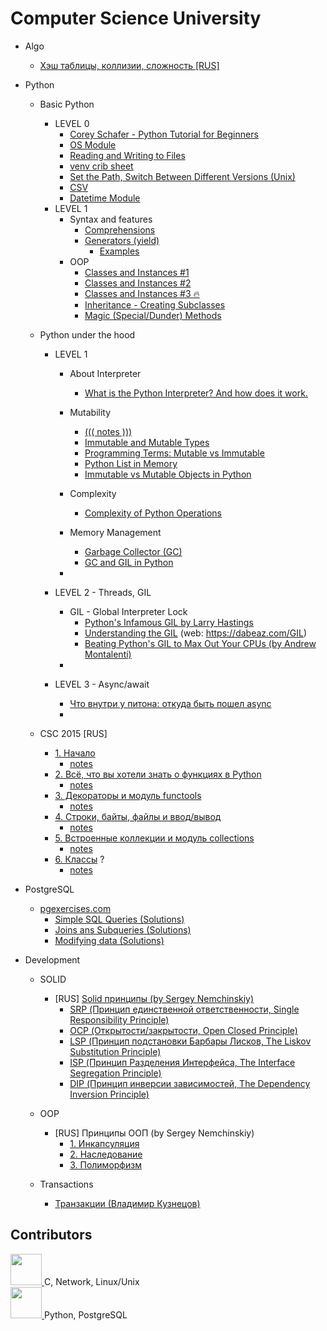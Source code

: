 # Computer Science University

- Algo
    - [Хэш таблицы, коллизии, сложность [RUS]](https://habr.com/ru/post/509220/)

- Python
    - Basic Python
        - LEVEL 0
          - [Corey Schafer - Python Tutorial for Beginners](https://www.youtube.com/watch?v=YYXdXT2l-Gg&list=PL-osiE80TeTskrapNbzXhwoFUiLCjGgY7)
          - [OS Module](https://youtu.be/tJxcKyFMTGo)
          - [Reading and Writing to Files](https://youtu.be/Uh2ebFW8OYM)
          - [venv crib sheet](python/basics/venv.md)
          - [Set the Path, Switch Between Different Versions (Unix)](https://youtu.be/PUIE7CPANfo)
          - [CSV](https://youtu.be/q5uM4VKywbA)
          - [Datetime Module](https://youtu.be/eirjjyP2qcQ)
        - LEVEL 1
            - Syntax and features
                - [Comprehensions](https://www.youtube.com/watch?v=3dt4OGnU5sM)
                - [Generators (yield)](https://www.youtube.com/watch?v=bD05uGo_sVI)
                    - [Examples](python/basics/generators.py)
            - OOP
                - [Classes and Instances #1](https://www.youtube.com/watch?v=ZDa-Z5JzLYM)
                - [Classes and Instances #2](https://www.youtube.com/watch?v=BJ-VvGyQxho)
                - [Classes and Instances #3 🔥](https://www.youtube.com/watch?v=rq8cL2XMM5M)
                - [Inheritance - Creating Subclasses](https://www.youtube.com/watch?v=RSl87lqOXDE)
                - [Magic (Special/Dunder) Methods](https://www.youtube.com/watch?v=3ohzBxoFHAY)
    
    - Python under the hood
        - LEVEL 1
            - About Interpreter 
                - [What is the Python Interpreter? And how does it work.](https://www.youtube.com/watch?v=BkHdmAhapws)
            
            - Mutability
                - [((( notes )))](python/memory/mutable-immutable.md)
                - [Immutable and Mutable Types](https://www.youtube.com/watch?v=Bxr_ZYzC924) 
                - [Programming Terms: Mutable vs Immutable](https://www.youtube.com/watch?v=5qQQ3yzbKp8)
                - [Python List in Memory](https://www.youtube.com/watch?v=fWAf_yFk6A0)
                - [Immutable vs Mutable Objects in Python](https://www.youtube.com/watch?v=p9ppfvHv2Us&t=336s)
            
            - Complexity
               - [Complexity of Python Operations](./python/complexity/complexity.md)
            
            - Memory Management
                - [Garbage Collector (GC)](https://www.youtube.com/watch?v=arxWaw-E8QQ)
                - [GC and GIL in Python](https://www.youtube.com/watch?v=URNdRl97q_0)
            
            -
            
        - LEVEL 2 - Threads, GIL
            - GIL - Global Interpreter Lock
                - [Python's Infamous GIL by Larry Hastings](https://www.youtube.com/watch?v=KVKufdTphKs)
                - [Understanding the GIL](https://www.youtube.com/watch?v=Obt-vMVdM8s) (web: https://dabeaz.com/GIL)
                - [Beating Python's GIL to Max Out Your CPUs (by Andrew Montalenti)](https://www.youtube.com/watch?v=gVBLF0ohcrE)
            -
        - LEVEL 3 - Async/await
            - [Что внутри у питона: откуда быть пошел async](https://www.youtube.com/watch?v=GX7AUAwpQ4I)
            -
          
    - CSC 2015 [RUS]
        - [1. Начало](https://compscicenter.ru/courses/python/2015-autumn/classes/1364/)
            - [notes](./python/csc-2015/1.md)
        - [2. Всё, что вы хотели знать о функциях в Python](https://compscicenter.ru/courses/python/2015-autumn/classes/1386)
            - [notes](./python/csc-2015/2.md)
        - [3. Декораторы и модуль functools](https://compscicenter.ru/courses/python/2015-autumn/classes/1387/)
            - [notes](./python/csc-2015/3.md)
        - [4. Строки, байты, файлы и ввод/вывод](https://compscicenter.ru/courses/python/2015-autumn/classes/1388/)
            - [notes](./python/csc-2015/4.md)
        - [5. Встроенные коллекции и модуль collections](https://compscicenter.ru/courses/python/2015-autumn/classes/1476/)
            - [notes](./python/csc-2015/5.md)
        - [6. Классы](https://compscicenter.ru/courses/python/nsk/2018-autumn/classes/4273/) ?
            - [notes]()
- PostgreSQL
    - [pgexercises.com](https://pgexercises.com)
        - [Simple SQL Queries (Solutions)](./sql/pgexercises.com/basic-sql.md) 
        - [Joins ans Subqueries (Solutions)](./sql/pgexercises.com/joins-and-subqueries.md)
        - [Modifying data (Solutions)](./sql/pgexercises.com/modifying-data.md)

- Development
    - SOLID
        - [RUS] [Solid принципы (by Sergey Nemchinskiy)](https://www.youtube.com/playlist?list=PLmqFxxywkatQNWLG1IZYUhKoQrnuZHqaK)
            - [SRP (Принцип единственной ответственности, Single Responsibility Principle)](https://www.youtube.com/watch?v=O4uhPCEDzSo&list=PLmqFxxywkatQNWLG1IZYUhKoQrnuZHqaK&index=1)
            - [OCP (Открытости/закрытости, Open Closed Principle)](https://www.youtube.com/watch?v=x5OtQiKOG-Q&list=PLmqFxxywkatQNWLG1IZYUhKoQrnuZHqaK&index=2)
            - [LSP (Принцип подстановки Барбары Лисков, The Liskov Substitution Principle)](https://www.youtube.com/watch?v=NqvwYcjrwdw&list=PLmqFxxywkatQNWLG1IZYUhKoQrnuZHqaK&index=3)
            - [ISP (Принцип Разделения Интерфейса, The Interface Segregation Principle)](https://www.youtube.com/watch?v=d9RJqf2o_Sw&list=PLmqFxxywkatQNWLG1IZYUhKoQrnuZHqaK&index=4)
            - [DIP (Принцип инверсии зависимостей, The Dependency Inversion Principle)](https://www.youtube.com/watch?v=Bw6RvCSsETI&list=PLmqFxxywkatQNWLG1IZYUhKoQrnuZHqaK&index=5)
    - OOP 
        - [RUS] Принципы ООП (by Sergey Nemchinskiy)
            - [1. Инкапсуляция](https://www.youtube.com/watch?v=EvGi6XDgV7w)
            - [2. Наследование](https://www.youtube.com/watch?v=eI0XzQw3V0Q)
            - [3. Полиморфизм](https://www.youtube.com/watch?v=Ay_GwOQWPs8)
    
    - Transactions
        - [Транзакции (Владимир Кузнецов)](https://www.youtube.com/playlist?list=PLmqFxxywkatR3Psg4pz0Br0uDHzjR9Sne)





## Contributors


<a href="https://github.com/iva1010">
<img src="https://avatars.githubusercontent.com/u/58352066?v=4" height="50px">
</a> 
C, Network, Linux/Unix

<br>

<a href="https://github.com/v1a0">
<img src="https://avatars.githubusercontent.com/u/54343363?v=4" height="50px">
</a> 
Python, PostgreSQL
